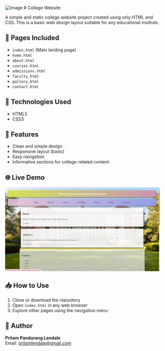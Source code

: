 <img width="1909" height="1042" alt="image" src="https://github.com/user-attachments/assets/4833db27-ea33-4a77-922a-852f3209f1ff" />
# College Website

A simple and static college website project created using only HTML and CSS. This is a basic web design layout suitable for any educational institute.

## 📄 Pages Included
- `index.html` (Main landing page)
- `home.html`
- `about.html`
- `courses.html`
- `admissions.html`
- `faculty.html`
- `gallery.html`
- `contact.html`

## 🎨 Technologies Used
- HTML5
- CSS3

## 📸 Features
- Clean and simple design
- Responsive layout (basic)
- Easy navigation
- Informative sections for college-related content

## 🌐 Live Demo
![Website Screenshot](Screenshot%202025-07-23%20130529.png)


## 📥 How to Use
1. Clone or download the repository
2. Open `index.html` in any web browser
3. Explore other pages using the navigation menu

## 🙌 Author
**Pritam Pandurang Lendale**  
Email: pritamlendale@gmail.com  

